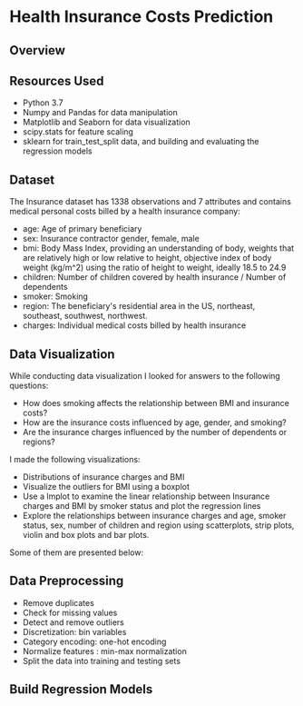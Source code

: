 # Health Insurance Costs Prediction


## Overview



## Resources Used
- Python 3.7
- Numpy and Pandas for data manipulation
- Matplotlib and Seaborn for data visualization
- scipy.stats for feature scaling
- sklearn for train_test_split data, and building and evaluating the regression models


## Dataset
The Insurance dataset has 1338 observations and 7 attributes and contains medical personal costs billed by a health insurance company:

- age: Age of primary beneficiary
- sex: Insurance contractor gender, female, male
- bmi: Body Mass Index, providing an understanding of body, weights that are relatively high or low relative to height, objective index of body weight (kg/m^2) using the ratio of height to weight, ideally 18.5 to 24.9
- children: Number of children covered by health insurance / Number of dependents
- smoker: Smoking
- region: The beneficiary's residential area in the US, northeast, southeast, southwest, northwest.
- charges: Individual medical costs billed by health insurance


## Data Visualization
While conducting data visualization I looked for answers to the following questions:

- How does smoking affects the relationship between BMI and insurance costs?
- How are the insurance costs influenced by age, gender, and smoking?
- Are the insurance charges influenced by the number of dependents or regions?

I made the following visualizations:
- Distributions of insurance charges and BMI
- Visualize the outliers for BMI using a boxplot
- Use a lmplot to examine the linear relationship between Insurance charges and BMI by smoker status and plot the regression lines
- Explore the relationships between insurance charges and age, smoker status, sex, number of children and region using scatterplots, strip plots, violin and box plots and bar plots.

Some of them are presented below:







## Data Preprocessing
- Remove duplicates
- Check for missing values
- Detect and remove outliers
- Discretization: bin variables
- Category encoding: one-hot encoding
- Normalize features : min-max normalization
- Split the data into training and testing sets


## Build Regression Models



